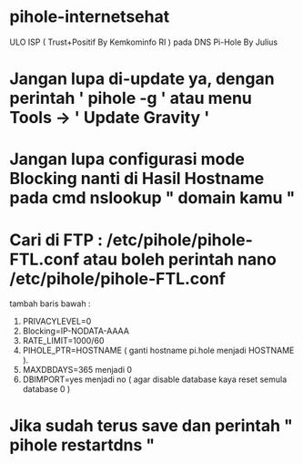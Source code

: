 # pihole-internetsehat
ULO ISP  ( Trust+Positif By Kemkominfo RI ) pada DNS Pi-Hole By Julius
# Jangan lupa di-update ya, dengan perintah ' pihole -g ' atau menu Tools -> ' Update Gravity '

# Jangan lupa configurasi mode Blocking nanti di Hasil Hostname pada cmd nslookup " domain kamu "
# Cari di FTP : /etc/pihole/pihole-FTL.conf atau boleh perintah  nano /etc/pihole/pihole-FTL.conf

tambah baris bawah : 
  1. PRIVACYLEVEL=0
  2. Blocking=IP-NODATA-AAAA
  3. RATE_LIMIT=1000/60
  4. PIHOLE_PTR=HOSTNAME ( ganti hostname pi.hole menjadi HOSTNAME ).
  5. MAXDBDAYS=365 menjadi 0
  6. DBIMPORT=yes menjadi no ( agar disable database kaya reset semula database 0 )
# Jika sudah terus save dan perintah " pihole restartdns "
